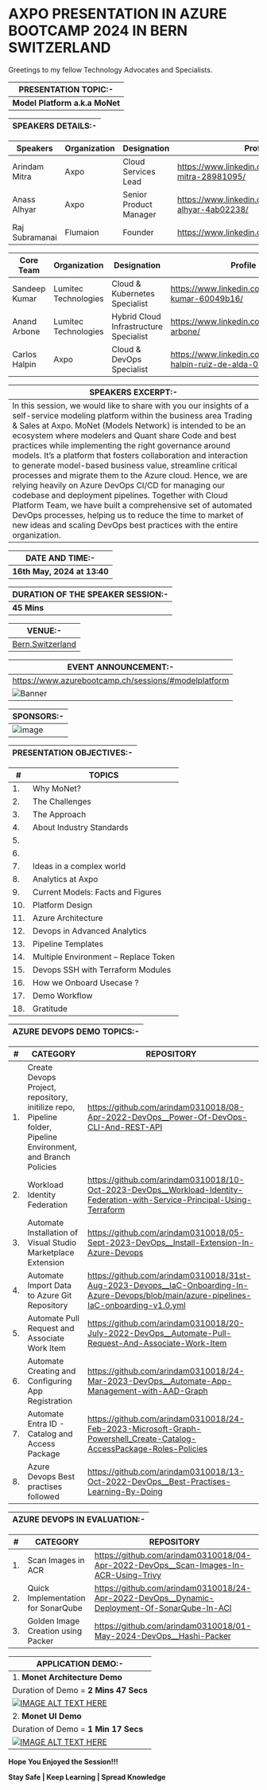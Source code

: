# AXPO PRESENTATION IN AZURE BOOTCAMP 2024 IN BERN SWITZERLAND

Greetings to my fellow Technology Advocates and Specialists.

| __PRESENTATION TOPIC:-__ |
| --------- |
| __Model Platform a.k.a MoNet__ |

| __SPEAKERS DETAILS:-__ |
| --------- |

| __Speakers__ |  __Organization__ |  __Designation__ |  __Profile__ | 
| --------- |  --------- | --------- | --------- |
| Arindam Mitra | Axpo | Cloud Services Lead | https://www.linkedin.com/in/arindam-mitra-28981095/ |
| Anass Alhyar | Axpo | Senior Product Manager | https://www.linkedin.com/in/anass-alhyar-4ab02238/ |
| Raj Subramanai | Flumaion | Founder | https://www.linkedin.com/in/rajsubramani/ |

| __Core Team__ |  __Organization__ |  __Designation__ |  __Profile__ | 
| --------- |  --------- | --------- | --------- |
| Sandeep Kumar | Lumitec Technologies | Cloud & Kubernetes Specialist | https://www.linkedin.com/in/sandeep-kumar-60049b16/ |
| Anand Arbone | Lumitec Technologies | Hybrid Cloud Infrastructure Specialist | https://www.linkedin.com/in/anand-arbone/ |
| Carlos Halpin | Axpo | Cloud & DevOps Specialist | https://www.linkedin.com/in/carlos-r-halpin-ruiz-de-alda-0b6b63142/ |

| __SPEAKERS EXCERPT:-__ |
| --------- |
| In this session, we would like to share with you our insights of a self-service modeling platform within the business area Trading & Sales at Axpo. MoNet (Models Network) is intended to be an ecosystem where modelers and Quant share Code and best practices while implementing the right governance around models. It’s a platform that fosters collaboration and interaction to generate model-based business value, streamline critical processes and migrate them to the Azure cloud. Hence, we are relying heavily on Azure DevOps CI/CD for managing our codebase and deployment pipelines. Together with Cloud Platform Team, we have built a comprehensive set of automated DevOps processes, helping us to reduce the time to market of new ideas and scaling DevOps best practices with the entire organization. |

| __DATE AND TIME:-__ |
| --------- |
| __16th May, 2024 at 13:40__ |

| __DURATION OF THE SPEAKER SESSION:-__ |
| --------- |
| __45 Mins__ |

| __VENUE:-__ |
| --------- |
| [Bern,Switzerland](https://www.azurebootcamp.ch/location/) |

| __EVENT ANNOUNCEMENT:-__ |
| --------- |
| https://www.azurebootcamp.ch/sessions/#modelplatform |
| ![Banner](https://github.com/arindam0310018/16-May-2024-Model-Platform__Azure-Bootcamp-2024/assets/29681063/74321da6-f40b-4f7f-bf42-7007095ad8ed) |

| __SPONSORS:-__ |
| --------- |
| ![image](https://github.com/arindam0310018/16-May-2024-Model-Platform__Azure-Bootcamp-2024/assets/29681063/03791f66-da5c-45d4-978c-d62bbed477c5) |

| __PRESENTATION OBJECTIVES:-__ |
| --------- |

| __#__ | __TOPICS__ |
| --------- | --------- |
| 1. | Why MoNet? |
| 2. | The Challenges |
| 3. | The Approach |
| 4. | About Industry Standards |
| 5. |  |
| 6. |  |
| 7. | Ideas in a complex world |
| 8. | Analytics at Axpo |
| 9. | Current Models: Facts and Figures |
| 10. | Platform Design |
| 11. | Azure Architecture |
| 12. | Devops in Advanced Analytics |
| 13. | Pipeline Templates |
| 14. | Multiple Environment – Replace Token |
| 15. | Devops SSH with Terraform Modules |
| 16. | How we Onboard Usecase ? |
| 17. | Demo Workflow |
| 18. | Gratitude |

| __AZURE DEVOPS DEMO TOPICS:-__ |
| --------- |

| __#__ | __CATEGORY__ | __REPOSITORY__ |
| --------- | --------- | --------- |
| 1. | Create Devops Project, repository, initilize repo, Pipeline folder, Pipeline Environment, and Branch Policies | https://github.com/arindam0310018/08-Apr-2022-DevOps__Power-Of-DevOps-CLI-And-REST-API |
| 2. | Workload Identity Federation | https://github.com/arindam0310018/10-Oct-2023-DevOps__Workload-Identity-Federation-with-Service-Principal-Using-Terraform |
| 3. | Automate Installation of Visual Studio Marketplace Extension | https://github.com/arindam0310018/05-Sept-2023-DevOps__Install-Extension-In-Azure-Devops |
| 4. | Automate Import Data to Azure Git Repository | https://github.com/arindam0310018/31st-Aug-2023-Devops__IaC-Onboarding-In-Azure-Devops/blob/main/azure-pipelines-IaC-onboarding-v1.0.yml |
| 5. | Automate Pull Request and Associate Work Item | https://github.com/arindam0310018/20-July-2022-DevOps__Automate-Pull-Request-And-Associate-Work-Item |
| 6. | Automate Creating and Configuring App Registration  | https://github.com/arindam0310018/24-Mar-2023-DevOps__Automate-App-Management-with-AAD-Graph |
| 7. | Automate Entra ID - Catalog and Access Package | https://github.com/arindam0310018/24-Feb-2023-Microsoft-Graph-Powershell_Create-Catalog-AccessPackage-Roles-Policies |
| 8. | Azure Devops Best practises followed | https://github.com/arindam0310018/13-Oct-2022-DevOps__Best-Practises-Learning-By-Doing |

| __AZURE DEVOPS IN EVALUATION:-__ |
| --------- |

| __#__ | __CATEGORY__ | __REPOSITORY__ |
| --------- | --------- | --------- |
| 1. | Scan Images in ACR | https://github.com/arindam0310018/04-Apr-2022-DevOps__Scan-Images-In-ACR-Using-Trivy |
| 2. | Quick Implementation for SonarQube | https://github.com/arindam0310018/24-Apr-2022-DevOps__Dynamic-Deployment-Of-SonarQube-In-ACI |
| 3. | Golden Image Creation using Packer | https://github.com/arindam0310018/01-May-2024-DevOps__Hashi-Packer |


| __APPLICATION DEMO:-__ |
| --------- |
| 1. __Monet Architecture Demo__ |
| Duration of Demo = __2 Mins 47 Secs__ |
| [![IMAGE ALT TEXT HERE](https://img.youtube.com/vi/DOo_BvAMOUE/0.jpg)](https://www.youtube.com/watch?v=DOo_BvAMOUE) |
| 2. __Monet UI Demo__ |
| Duration of Demo = __1 Min 17 Secs__ |
| [![IMAGE ALT TEXT HERE](https://img.youtube.com/vi/XTEVRW3xVms/0.jpg)](https://www.youtube.com/watch?v=XTEVRW3xVms) |

__Hope You Enjoyed the Session!!!__

__Stay Safe | Keep Learning | Spread Knowledge__
